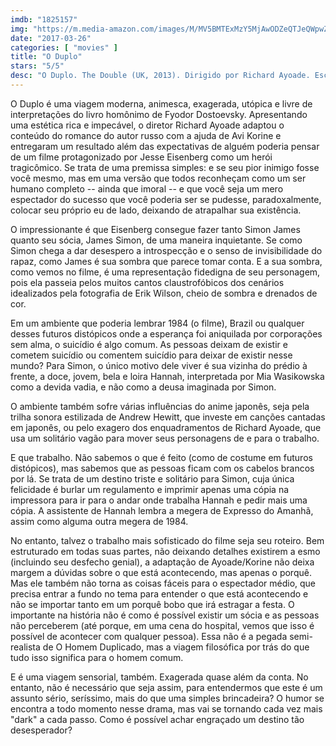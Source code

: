 ```yaml
---
imdb: "1825157"
img: "https://m.media-amazon.com/images/M/MV5BMTExMzY5MjAwODZeQTJeQWpwZ15BbWU4MDg0NTcxNDAx._V1_SY150_CR2,0,101,150_.jpg"
date: "2017-03-26"
categories: [ "movies" ]
title: "O Duplo"
stars: "5/5"
desc: "O Duplo. The Double (UK, 2013). Dirigido por Richard Ayoade. Escrito por Fyodor Dostoevsky, Richard Ayoade, Avi Korine. Com Jesse Eisenberg (Simon / James), Mia Wasikowska (Hannah), Wallace Shawn (Mr Papadopoulos), Yasmin Paige (Melanie), Noah Taylor (Harris), James Fox (The Colonel), Cathy Moriarty (Kiki), Phyllis Somerville (Simon's Mother), Gabrielle Downey (Strange Woman)."
---
```

O Duplo é uma viagem moderna, animesca, exagerada, utópica e livre de interpretações do livro homônimo de Fyodor Dostoevsky. Apresentando uma estética rica e impecável, o diretor Richard Ayoade adaptou o conteúdo do romance do autor russo com a ajuda de Avi Korine e entregaram um resultado além das expectativas de alguém poderia pensar de um filme protagonizado por Jesse Eisenberg como um herói tragicômico. Se trata de uma premissa simples: e se seu pior inimigo fosse você mesmo, mas em uma versão que todos reconheçam como um ser humano completo -- ainda que imoral -- e que você seja um mero espectador do sucesso que você poderia ser se pudesse, paradoxalmente, colocar seu próprio eu de lado, deixando de atrapalhar sua existência.

O impressionante é que Eisenberg consegue fazer tanto Simon James quanto seu sócia, James Simon, de uma maneira inquietante. Se como Simon chega a dar desespero a introspecção e o senso de invisibilidade do rapaz, como James é sua sombra que parece tomar conta. E a sua sombra, como vemos no filme, é uma representação fidedigna de seu personagem, pois ela passeia pelos muitos cantos claustrofóbicos dos cenários idealizados pela fotografia de Erik Wilson, cheio de sombra e drenados de cor.

Em um ambiente que poderia lembrar 1984 (o filme), Brazil ou qualquer desses futuros distópicos onde a esperança foi aniquilada por corporações sem alma, o suicídio é algo comum. As pessoas deixam de existir e cometem suicídio ou comentem suicídio para deixar de existir nesse mundo? Para Simon, o único motivo dele viver é sua vizinha do prédio à frente, a doce, jovem, bela e loira Hannah, interpretada por Mia Wasikowska como a devida vadia, e não como a deusa imaginada por Simon.

O ambiente também sofre várias influências do anime japonês, seja pela trilha sonora estilizada de Andrew Hewitt, que investe em canções cantadas em japonês, ou pelo exagero dos enquadramentos de Richard Ayoade, que usa um solitário vagão para mover seus personagens de e para o trabalho.

E que trabalho. Não sabemos o que é feito (como de costume em futuros distópicos), mas sabemos que as pessoas ficam com os cabelos brancos por lá. Se trata de um destino triste e solitário para Simon, cuja única felicidade é burlar um regulamento e imprimir apenas uma cópia na impressora para ir para o andar onde trabalha Hannah e pedir mais uma cópia. A assistente de Hannah lembra a megera de Expresso do Amanhã, assim como alguma outra megera de 1984.

No entanto, talvez o trabalho mais sofisticado do filme seja seu roteiro. Bem estruturado em todas suas partes, não deixando detalhes existirem a esmo (incluindo seu desfecho genial), a adaptação de Ayoade/Korine não deixa margem a dúvidas sobre o que está acontecendo, mas apenas o porquê. Mas ele também não torna as coisas fáceis para o espectador médio, que precisa entrar a fundo no tema para entender o que está acontecendo e não se importar tanto em um porquê bobo que irá estragar a festa. O importante na história não é como é possível existir um sócia e as pessoas não perceberem (até porque, em uma cena do hospital, vemos que isso é possível de acontecer com qualquer pessoa). Essa não é a pegada semi-realista de O Homem Duplicado, mas a viagem filosófica por trás do que tudo isso significa para o homem comum.

E é uma viagem sensorial, também. Exagerada quase além da conta. No entanto, não é necessário que seja assim, para entendermos que este é um assunto sério, seríssimo, mais do que uma simples brincadeira? O humor se encontra a todo momento nesse drama, mas vai se tornando cada vez mais "dark" a cada passo. Como é possível achar engraçado um destino tão desesperador?
